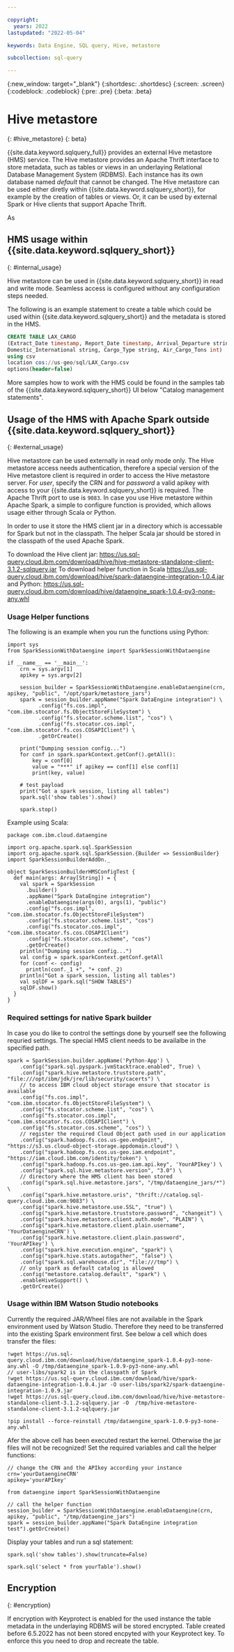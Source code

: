 ```yaml
---

copyright:
  years: 2022
lastupdated: "2022-05-04"

keywords: Data Engine, SQL query, Hive, metastore

subcollection: sql-query

---
```


{:new_window: target="_blank"}
{:shortdesc: .shortdesc}
{:screen: .screen}
{:codeblock: .codeblock}
{:pre: .pre}
{:beta: .beta}

# Hive metastore
{: #hive_metastore}
{: beta}

{{site.data.keyword.sqlquery_full}} provides an external Hive metastore (HMS) service. The Hive metastore provides an Apache Thrift interface to store metadata, 
such as tables or views in an underlaying Relational Database Management System (RDBMS). Each instance has its own database named *default* that cannot be changed.
The Hive metastore can be used either diretly within {{site.data.keyword.sqlquery_short}}, for example by the creation of tables or views. 
Or, it can be used by external Spark or Hive clients that support Apache Thrift.

As 

## HMS usage within {{site.data.keyword.sqlquery_short}}
{: #internal_usage}

Hive metastore can be used in {{site.data.keyword.sqlquery_short}} in read and write mode. Seamless access is configured without any configuration steps needed.

The following is an example statement to create a table which could be used within {{site.data.keyword.sqlquery_short}} and the metadata is stored in the HMS.

```sql
CREATE TABLE LAX_CARGO
(Extract_Date timestamp, Report_Date timestamp, Arrival_Departure string,
Domestic_International string, Cargo_Type string, Air_Cargo_Tons int)
using csv
location cos://us-geo/sql/LAX_Cargo.csv
options(header=false)
```

More samples how to work with the HMS could be found in the samples tab of the  {{site.data.keyword.sqlquery_short}} UI below "Catalog management statements".

## Usage of the HMS with Apache Spark outside {{site.data.keyword.sqlquery_short}}
{: #external_usage}

Hive metastore can be used externally in read only mode only. The Hive metastore access needs authentication, therefore a special version of the Hive metastore client is 
required in order to access the Hive metastore server. For *user*, specify the CRN and for *password* a valid apikey with access to your {{site.data.keyword.sqlquery_short}} is required. The Apache Thrift port to use is `9083`.
In case you use Hive metastore within Apache Spark, a simple to configure function is provided, which allows usage either through Scala or Python.

In order to use it store the HMS client jar in a directory which is accessable for Spark but not in the classpath. The helper Scala jar should be stored in the classpath of the used Apache Spark.

To download the Hive client jar: https://us.sql-query.cloud.ibm.com/download/hive/hive-metastore-standalone-client-3.1.2-sqlquery.jar
To download helper function in Scala https://us.sql-query.cloud.ibm.com/download/hive/spark-dataengine-integration-1.0.4.jar
and Python: https://us.sql-query.cloud.ibm.com/download/hive/dataengine_spark-1.0.4-py3-none-any.whl

### Usage Helper functions

The following is an example when you run the functions using Python:
```
import sys
from SparkSessionWithDataengine import SparkSessionWithDataengine

if __name__ == '__main__':
    crn = sys.argv[1]
    apikey = sys.argv[2]

    session_builder = SparkSessionWithDataengine.enableDataengine(crn, apikey, "public", "/opt/spark/metastore_jars")
    spark = session_builder.appName("Spark DataEngine integration") \
          .config("fs.cos.impl", "com.ibm.stocator.fs.ObjectStoreFileSystem") \
          .config("fs.stocator.scheme.list", "cos") \
          .config("fs.stocator.cos.impl", "com.ibm.stocator.fs.cos.COSAPIClient") \
          .getOrCreate()

    print("Dumping session config...")
    for conf in spark.sparkContext.getConf().getAll():
        key = conf[0]
        value = "***" if apikey == conf[1] else conf[1]
        print(key, value)

    # test payload
    print("Got a spark session, listing all tables")
    spark.sql('show tables').show()

    spark.stop()
```

Example using Scala:
```
package com.ibm.cloud.dataengine

import org.apache.spark.sql.SparkSession
import org.apache.spark.sql.SparkSession.{Builder => SessionBuilder}
import SparkSessionBuilderAddOn._

object SparkSessionBuilderHMSConfigTest {
  def main(args: Array[String]) = {
    val spark = SparkSession
      .builder()
      .appName("Spark DataEngine integration")
      .enableDataengine(args(0), args(1), "public")
      .config("fs.cos.impl", "com.ibm.stocator.fs.ObjectStoreFileSystem")
      .config("fs.stocator.scheme.list", "cos")
      .config("fs.stocator.cos.impl", "com.ibm.stocator.fs.cos.COSAPIClient")
      .config("fs.stocator.cos.scheme", "cos")
      .getOrCreate()
    println("Dumping session config...")
    val config = spark.sparkContext.getConf.getAll
    for (conf <- config)
      println(conf._1 +", "+ conf._2)
    println("Got a spark session, listing all tables")
    val sqlDF = spark.sql("SHOW TABLES")
    sqlDF.show()
  }
}
```

### Required settings for native Spark builder

In case you do like to control the settings done by yourself see the following requried settings. The special HMS client needs to be availalbe in the specified path.

```
spark = SparkSession.builder.appName('Python-App') \
    .config("spark.sql.pyspark.jvmStacktrace.enabled", True) \
    .config("spark.hive.metastore.truststore.path", "file:///opt/ibm/jdk/jre/lib/security/cacerts") \
    // to access IBM cloud object storage ensure that stocator is available
    .config("fs.cos.impl", "com.ibm.stocator.fs.ObjectStoreFileSystem") \
    .config("fs.stocator.scheme.list", "cos") \
    .config("fs.stocator.cos.impl", "com.ibm.stocator.fs.cos.COSAPIClient") \
    .config("fs.stocator.cos.scheme", "cos") \
    // register the required Cloud Object path used in our application
    .config("spark.hadoop.fs.cos.us-geo.endpoint", "https://s3.us.cloud-object-storage.appdomain.cloud") \
    .config("spark.hadoop.fs.cos.us-geo.iam.endpoint", "https://iam.cloud.ibm.com/identity/token") \
    .config("spark.hadoop.fs.cos.us-geo.iam.api.key", 'YourAPIkey') \
    .config("spark.sql.hive.metastore.version", "3.0") \
    // directory where the HMS client has been stored
    .config("spark.sql.hive.metastore.jars", "/tmp/dataengine_jars/*") \
    .config("spark.hive.metastore.uris", "thrift://catalog.sql-query.cloud.ibm.com:9083") \
    .config("spark.hive.metastore.use.SSL", "true") \
    .config("spark.hive.metastore.truststore.password", "changeit") \
    .config("spark.hive.metastore.client.auth.mode", "PLAIN") \
    .config("spark.hive.metastore.client.plain.username", 'YourDataengineCRN') \
    .config("spark.hive.metastore.client.plain.password", 'YourAPIkey') \
    .config("spark.hive.execution.engine", "spark") \
    .config("spark.hive.stats.autogather", "false") \
    .config("spark.sql.warehouse.dir", "file:///tmp") \
    // only spark as default catalog is allowed
    .config("metastore.catalog.default", "spark") \
    .enableHiveSupport() \
    .getOrCreate()

```


### Usage within IBM Watson Studio notebooks

Currently the required JAR/Wheel files are not available in the Spark environment used by Watson Studio. Therefore they need to be transferred into the existing Spark environment first. 
See below a cell which does transfer the files:

```
!wget https://us.sql-query.cloud.ibm.com/download/hive/dataengine_spark-1.0.4-py3-none-any.whl -O /tmp/dataengine_spark-1.0.9-py3-none-any.whl
// user-libs/spark2 is in the classpath of Spark
!wget https://us.sql-query.cloud.ibm.com/download/hive/spark-dataengine-integration-1.0.4.jar -O user-libs/spark2/spark-dataengine-integration-1.0.9.jar
!wget https://us.sql-query.cloud.ibm.com/download/hive/hive-metastore-standalone-client-3.1.2-sqlquery.jar -O  /tmp/hive-metastore-standalone-client-3.1.2-sqlquery.jar

!pip install --force-reinstall /tmp/dataengine_spark-1.0.9-py3-none-any.whl
```

Afer the above cell has been executed restart the kernel. Otherwise the jar files will not be recognized! Set the required variables and call the helper functions:
```
// change the CRN and the APIkey according your instance
crn='yourDataengineCRN'
apikey='yourAPIkey'

from dataengine import SparkSessionWithDataengine

// call the helper function
session_builder = SparkSessionWithDataengine.enableDataengine(crn, apikey, "public", "/tmp/dataengine_jars")
spark = session_builder.appName("Spark DataEngine integration test").getOrCreate()

```

Display your tables and run a sql statement:
```
spark.sql('show tables').show(truncate=False)

spark.sql('select * from yourTable').show()
```

## Encryption
{: #encryption}

If encryption with Keyprotect is enabled for the used instance the table metadata in the underlaying RDBMS will be stored encrypted. Table created before 6.5.2022 has not been stored encpyted with your Keyprotect key. To enforce this you need to drop and recreate the table.


